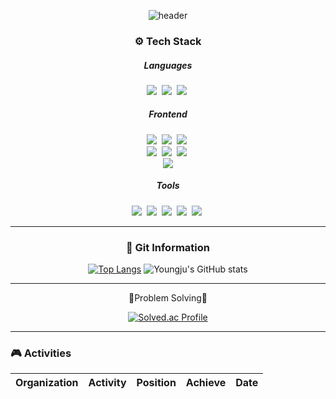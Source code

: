 <div align="center"> 
  
  ![header](https://capsule-render.vercel.app/api?type=waving&color=auto&height=300&section=header&text=안녕하세요,%20전%20영주입니다&fontSize=60)
  <div>
  <p align="center">
    <h3>⚙ Tech Stack</h3>
    <div>
    <h5>Languages</h5>
    <img src="https://img.shields.io/badge/JavaScript-yellow?style=flat-square&logo=javascript&logoColor=white"/>&nbsp
    <img src="https://img.shields.io/badge/c++-00599C?style=flat-square&logo=c%2B%2B&logoColor=white">
&nbsp<img src="https://img.shields.io/badge/Java-orange?style=flat-square&logo=java&logoColor=white"/>&nbsp
    </div>
    <div>
    <h5>Frontend</h5>
      <img src="https://img.shields.io/badge/html5-E34F26?style=flat-square&logo=html5&logoColor=white">&nbsp
        <img src="https://img.shields.io/badge/css-1572B6?style=flat-square&logo=css3&logoColor=white">&nbsp
        <img src="https://img.shields.io/badge/TypeScript-2F74C0?style=flat-square&logo=TypeScript&logoColor=white">&nbsp</br>
    <img src="https://img.shields.io/badge/React-61DAFB?style=flat-square&logo=react&logoColor=black"/>&nbsp
    <img src="https://img.shields.io/badge/Vue.js-4FC08D?style=flat-square&logo=Vue.js&logoColor=white"/>&nbsp
    <img src="https://img.shields.io/badge/Svelte.js-FF3E00?style=flat-square&logo=Svelte&logoColor=white"/>&nbsp
    </br>
      <img src="https://img.shields.io/badge/flutter-02569B?style=flat-square&logo=flutter&logoColor=white">
    </div>
    <div>
    <h5>Tools</h5>
    <img src="https://img.shields.io/badge/Visual Studio Code-007ACC?style=flat-square&logo=visualstudiocode&logoColor=white"/></a>&nbsp 
    <img src="https://img.shields.io/badge/GitHub-181717?style=flat-square&logo=github&logoColor=ffffff"/></a>&nbsp
    <img src="https://img.shields.io/badge/GitLab-FC6D26?style=flat-square&logo=gitlab&logoColor=ffffff"/></a>&nbsp
    <img src="https://img.shields.io/badge/Jira-0052CC?style=flat-square&logo=jira&logoColor=ffffff"/></a>&nbsp
    <img src="https://img.shields.io/badge/Notion-000000?style=flat-square&logo=notion&logoColor=ffffff"/></a>&nbsp
    </div>
  </p>
</div>
<hr>

<div>
  <h3>📑 Git Information</h3>
   
  [![Top Langs](https://github-readme-stats.vercel.app/api/top-langs/?username=Jeon-YJ1004&layout=compact)](https://github.com/sangdding/github-readme-stats)
  ![Youngju's GitHub stats](https://github-readme-stats.vercel.app/api?username=Jeon-YJ1004&count_private=true&show_icons=true&theme=transparent)

</div>
 
---
💪Problem Solving💪

[![Solved.ac Profile](http://mazassumnida.wtf/api/v2/generate_badge?boj=dudwn5374)](https://solved.ac/dudwn5374)

</div>

<hr>
<div>
  <h3>🎮 Activities</h3>
  
  |Organization|Activity|Position|Achieve|Date|
  |:---:|:---:|:---:|:---:|:---:|
</div>
